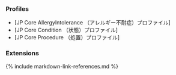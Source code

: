 ### Profiles
* [JP Core AllergyIntolerance （アレルギー不耐症）プロファイル]
* [JP Core Condition （状態）プロファイル]
* [JP Core Procedure （処置）プロファイル]

### Extensions
{% include markdown-link-references.md %}
